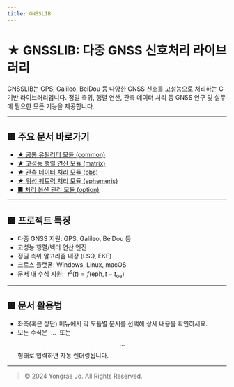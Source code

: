 ```yaml
---
title: GNSSLIB
---
```


<script type="text/javascript" async
  src="https://cdn.jsdelivr.net/npm/mathjax@3/es5/tex-mml-chtml.js">
</script>

# ★ GNSSLIB: 다중 GNSS 신호처리 라이브러리

GNSSLIB는 GPS, Galileo, BeiDou 등 다양한 GNSS 신호를 고성능으로 처리하는 C 기반 라이브러리입니다.
정밀 측위, 행렬 연산, 관측 데이터 처리 등 GNSS 연구 및 실무에 필요한 모든 기능을 제공합니다.

---

## ■ 주요 문서 바로가기

- [★ 공통 유틸리티 모듈 (common)](common.md)
- [★ 고성능 행렬 연산 모듈 (matrix)](matrix.md)
- [★ 관측 데이터 처리 모듈 (obs)](obs.md)
- [★ 위성 궤도력 처리 모듈 (ephemeris)](ephemeris.md)
- [■ 처리 옵션 관리 모듈 (option)](option.md)

---

## ■ 프로젝트 특징

-  다중 GNSS 지원: GPS, Galileo, BeiDou 등
-  고성능 행렬/벡터 연산 엔진
-  정밀 측위 알고리즘 내장 (LSQ, EKF)
-  크로스 플랫폼: Windows, Linux, macOS
-  문서 내 수식 지원: $~\boldsymbol{r}^s(t) = f(\text{eph}, t-t_{\text{oe}})~$

---

## ■ 문서 활용법

- 좌측(혹은 상단) 메뉴에서 각 모듈별 문서를 선택해 상세 내용을 확인하세요.
- 모든 수식은 $~...~$ 또는 $$...$$ 형태로 입력하면 자동 렌더링됩니다.

---

> © 2024 Yongrae Jo. All Rights Reserved.
